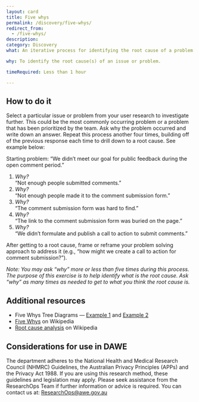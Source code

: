 ```yaml
---
layout: card
title: Five whys
permalink: /discovery/five-whys/
redirect_from:
  - /five-whys/
description:
category: Discovery
what: An iterative process for identifying the root cause of a problem by posing the question “Why?” at least five times to help separate symptoms from causes.

why: To identify the root cause(s) of an issue or problem.

timeRequired: Less than 1 hour

---
```


## How to do it

Select a particular issue or problem from your user research to investigate further. This could be the most commonly occurring problem or a problem that has been prioritized by the team. 
Ask why the problem occurred and write down an answer. Repeat this process another four times, building off of the previous response each time to drill down to a root cause. See example below:

Starting problem: “We didn’t meet our goal for public feedback during the open comment period.”
1. *Why?*  
“Not enough people submitted comments.”
2. *Why?*  
“Not enough people made it to the comment submission form.”  
3. *Why?*  
“The comment submission form was hard to find.”  
4. *Why?*  
“The link to the comment submission form was buried on the page.”  
5. *Why?*  
“We didn’t formulate and publish a call to action to submit comments.”

After getting to a root cause, frame or reframe your problem solving approach to address it (e.g., “how might we create a call to action for comment submission?”).

*Note: You may ask “why” more or less than five times during this process. The purpose of this exercise is to help identify what is the root cause.  Ask “why” as many times as needed to get to what you think the root cause is.*

<!-- <section class="method--section method--section--18f-example" markdown="1" >
## Example from 18F


</section> -->

<section class="method--section method--section--additional-resources" markdown="1">

## Additional resources

- Five Whys Tree Diagrams — <a href="https://www.xmind.net/m/n5cq/" class="usa-link">Example 1</a> and <a href="https://www.xmind.net/m/SeKk/" class="usa-link">Example 2</a>
- <a href="https://en.wikipedia.org/wiki/Five_whys" class="usa-link">Five Whys</a> on Wikipedia
- <a href="https://en.wikipedia.org/wiki/Five_whys" class="usa-link">Root cause analysis</a> on Wikipedia

</section>

<section class="method--section method--section--government-considerations" markdown="1" >

## Considerations for use in DAWE

The department adheres to the National Health and Medical Research Council (NHMRC) Guidelines, the Australian Privacy Principles (APPs) and the Privacy Act 1988. If you are using this research method, these guidelines and legislation may apply. Please seek assistance from the ResearchOps Team if further information or advice is required. You can contact us at: ResearchOps@awe.gov.au

</section>
